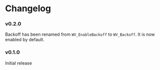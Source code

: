 # Changelog


### v0.2.0

Backoff has been renamed from `WV_EnableBackoff` to `WV_Backoff`.
It is now enabled by default.

### v0.1.0

Initial release
